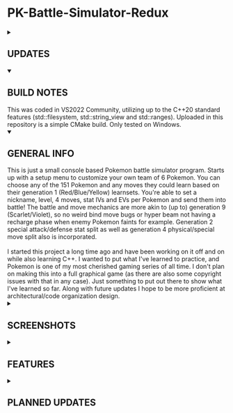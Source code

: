# PK-Battle-Simulator-Redux

<details>
   <summary>

## UPDATES

   </summary>

### 8/2/2025
- Move objects now have secondary effect chance included, allowed me to reduce the number of move routines down from 92 to 86
- Added forwarding methods to pokemonMove struct so no need to call currentMove->mp_move->... now can just call currentMove->...
- Redid logic for all my move routines so they're all more consistent with the official games for the most part and the code is more consistent across multiple move routines
- Fixed bugs with partial trapping moves. Now correctly ends with a "pokemon freed" message upon user of move fainting and no longer lingers, or if user of move switches out it ends silently but no message
- Some more include header file cleanup

### 7/27/2025
A few more architectural changes and a few bug fixes:
- Changed names of some classes and updated their file names:
- TurnManager -> BattleManager
- BattleStatusManager -> StatusEffectProcessor
- TurnUtils -> SwitchExecutor
- IMoveEffect -> IMoveRoutine

- Added the secondary effect chance to the Move objects themselves. This allows me to
consolidate a few of the chance to inflict status MoveRoutines into one. Also updated the secondary effect enums appropriately (e.g ParalyzeHit10 and ParalyzeHit30 are just ParalyzeHit now)
- Updated DoMove routines that inflict a non-volatile status using the currentMove EffectChance object member

Bug fixes:
- Lick now appropriately uses ParalyzeHit MoveEffect instead of Earthquake
- On MultiAttack, DoubleHit and Twineedle moves, Bide now correctly takes into account only the very last hit's damage
- Fixed Stomp bugs: No longer has chance to flinch if defending Pokemon has a substitute or on same turn substitute goes down
- Added or modified HasSubstitute and BypassSubstitute logic checks to many status effect and stat stage affecting moves

### 7/11/2025
- Made it so TurnManager correctly exhibits ownership of other classes and what it borrows (many of the battle related classes it should instantiate rather than Game.h itself).
- Fixed up some inconsistencies having to do with random rolls (should all be 1-100 now instead of some being 1-101).
- Fixed CalculateHitChance to actually use a real distribution of a roll (0.0, 100.0) for more correct statistical outcomes when chance to hit is calculated lower than 100%.
- Added correct Bide behavior based on Bulbapedia info. Sleep should disrupt it no matter what, and a full paralyze on a turn neither pauses nor disrupts Bide.
- Added correct behavior for a transform quirk. Transform now copies over the attack stat penalty if burned, and speed stat penalty if paralyzed, but not the status itself. If transformed pokemon is then burned or paralyzed, it does NOT stack.

### 7/9/2025
- Fixed the erasing Pokemon team on switching player controller type issue.
- Some more software architectural changes and code cleanup. Moved most console text output to separate classes.
   
### 7/7/2025
- Added A.I (only easy difficulty right now)
- NOTE: When switching player one or two's controller type it will erase the team. Make sure to choose player type before setting up your team. (I'll fix that soon)
   
### 7/5/2025
- Redesigned the whole BattleSystem class. Now split up into smaller classes.
- Moves, Pokemon and their Learnsets now loaded from embedded calls rather than from a text file.
- Won't bother with listing bug fixes as there may be some fixed but new ones introduced that I haven't quite scrubbed out yet.
- From what I have tested it is in a fully playable state.
- AI has not been added yet
</details>


<details open>
  <summary>
    
## BUILD NOTES

  </summary>
This was coded in VS2022 Community, utilizing up to the C++20 standard features (std::filesystem, std::string_view and std::ranges). Uploaded in this repository is a simple CMake build. Only tested on Windows.
</details>

<details open>
  <summary>

## GENERAL INFO

   </summary>
This is just a small console based Pokemon battle simulator program. Starts up with a setup menu to customize your own team of 6 Pokemon. You can choose any of the 151 Pokemon and any moves they could learn based on their generation 1 (Red/Blue/Yellow) learnsets. You're able to set a nickname, level, 4 moves, stat IVs and EVs per Pokemon and send them into battle! The battle and move mechanics are more akin to (up to) generation 9 (Scarlet/Violet), so no weird bind move bugs or hyper beam not having a recharge phase when enemy Pokemon faints for example. Generation 2 special attack/defense stat split as well as generation 4 physical/special move split also is incorporated. <br/>
<br/>
I started this project a long time ago and have been working on it off and on while also learning C++. I wanted to put what I've learned to practice, and Pokemon is one of my most cherished gaming series of all time. I don't plan on making this into a full graphical game (as there are also some copyright issues with that in any case). Just something to put out there to show what I've learned so far. Along with future updates I hope to be more proficient at architectural/code organization design.
</details>

<details>
  <summary>

## SCREENSHOTS

   </summary>
   
![Setup Menu](https://github.com/user-attachments/assets/3da09c41-9d3a-4c50-83ef-82a5c438c40e) ![Changing Move](https://github.com/user-attachments/assets/77723cef-5437-4dc4-93e6-b8546e79a299) 

![Battle 1](https://github.com/user-attachments/assets/7055fbcb-7391-4854-a01e-c61975625706) ![Battle 2](https://github.com/user-attachments/assets/8fc46a2e-2637-40db-abdd-06c234c1d162)
</details>

<details>
   <summary>  
     
## FEATURES

   </summary>
   
- All of the generation 1 Pokemon
- All 165 moves and their respective secondary effects from generation 1, with generation 9 mechanics and stats.
- IVs, and EVs
- Physical/Special move split from gen 4 onward implemented.
- All generation 1 volatile and non-volatile status conditions working as they do in later generations.
- A.I (only an easy mode right now)
- There are however no natures, held items, or abilities. Whether I might add them in the future is up in the air.
</details>

<details>
  <summary>
    
## PLANNED UPDATES

   </summary>
   
- More sophisticated A.I
- Code architectural/organizational choices
- Not sure if I'll ever add in later generation stuff
</details>
